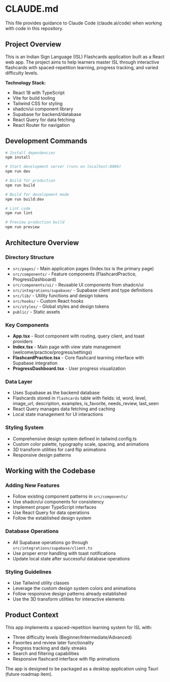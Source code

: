 # CLAUDE.md

This file provides guidance to Claude Code (claude.ai/code) when working with code in this repository.

## Project Overview

This is an Indian Sign Language (ISL) Flashcards application built as a React web app. The project aims to help learners master ISL through interactive flashcards with spaced-repetition learning, progress tracking, and varied difficulty levels.

**Technology Stack:**
- React 18 with TypeScript
- Vite for build tooling
- Tailwind CSS for styling
- shadcn/ui component library
- Supabase for backend/database
- React Query for data fetching
- React Router for navigation

## Development Commands

```bash
# Install dependencies
npm install

# Start development server (runs on localhost:8080)
npm run dev

# Build for production
npm run build

# Build for development mode
npm run build:dev

# Lint code
npm run lint

# Preview production build
npm run preview
```

## Architecture Overview

### Directory Structure
- `src/pages/` - Main application pages (Index.tsx is the primary page)
- `src/components/` - Feature components (FlashcardPractice, ProgressDashboard)
- `src/components/ui/` - Reusable UI components from shadcn/ui
- `src/integrations/supabase/` - Supabase client and type definitions
- `src/lib/` - Utility functions and design tokens
- `src/hooks/` - Custom React hooks
- `src/styles/` - Global styles and design tokens
- `public/` - Static assets

### Key Components
- **App.tsx** - Root component with routing, query client, and toast providers
- **Index.tsx** - Main page with view state management (welcome/practice/progress/settings)
- **FlashcardPractice.tsx** - Core flashcard learning interface with Supabase integration
- **ProgressDashboard.tsx** - User progress visualization

### Data Layer
- Uses Supabase as the backend database
- Flashcards stored in `flashcards` table with fields: id, word, level, image_url, description, examples, is_favorite, needs_review, last_seen
- React Query manages data fetching and caching
- Local state management for UI interactions

### Styling System
- Comprehensive design system defined in tailwind.config.ts
- Custom color palette, typography scale, spacing, and animations
- 3D transform utilities for card flip animations
- Responsive design patterns

## Working with the Codebase

### Adding New Features
- Follow existing component patterns in `src/components/`
- Use shadcn/ui components for consistency
- Implement proper TypeScript interfaces
- Use React Query for data operations
- Follow the established design system

### Database Operations
- All Supabase operations go through `src/integrations/supabase/client.ts`
- Use proper error handling with toast notifications
- Update local state after successful database operations

### Styling Guidelines
- Use Tailwind utility classes
- Leverage the custom design system colors and animations
- Follow responsive design patterns already established
- Use the 3D transform utilities for interactive elements

## Product Context

This app implements a spaced-repetition learning system for ISL with:
- Three difficulty levels (Beginner/Intermediate/Advanced)
- Favorites and review later functionality
- Progress tracking and daily streaks
- Search and filtering capabilities
- Responsive flashcard interface with flip animations

The app is designed to be packaged as a desktop application using Tauri (future roadmap item).